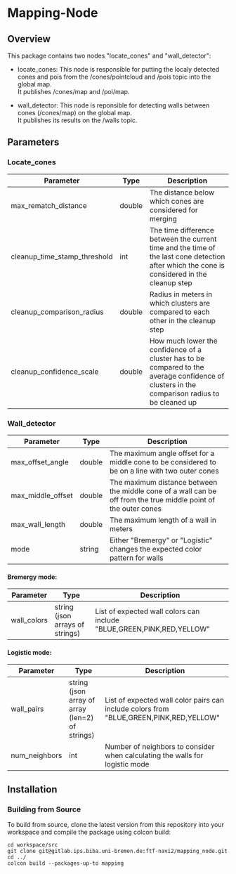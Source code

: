 # Mapping-Node

## Overview

This package contains two nodes "locate_cones" and "wall_detector":

- locate_cones: 
This node is responsible for putting the localy detected cones and pois from the 
/cones/pointcloud and /pois topic into the global map. \
It publishes /cones/map and /poi/map.

- wall_detector: 
This node is reponsible for detecting walls between cones (/cones/map) on the global map. \
It publishes its results on the /walls topic.


## Parameters

### Locate_cones

| Parameter | Type | Description |
|-----------|------|-------------|
| max_rematch_distance | double | The distance below which cones are considered for merging |
| cleanup_time_stamp_threshold | int | The time difference between the current time and the time of the last cone detection after which the cone is considered in the cleanup step |
| cleanup_comparison_radius | double | Radius in meters in which clusters are compared to each other in the cleanup step |
| cleanup_confidence_scale | double | How much lower the confidence of a cluster has to be compared to the average confidence of clusters in the comparison radius to be cleaned up |


### Wall_detector

| Parameter | Type | Description |
|-----------|------|-------------|
| max_offset_angle | double | The maximum angle offset for a middle cone to be considered to be on a line with two outer cones |
| max_middle_offset | double | The maximum distance between the middle cone of a wall can be off from the true middle point of the outer cones |
| max_wall_length | double | The maximum length of a wall in meters |
| mode | string | Either "Bremergy" or "Logistic" changes the expected color pattern for walls |

#### Bremergy mode:
| Parameter | Type | Description |
|-----------|------|-------------|
| wall_colors | string (json arrays of strings) | List of expected wall colors can include "BLUE,GREEN,PINK,RED,YELLOW" |

#### Logistic mode:
| Parameter | Type | Description |
|-----------|------|-------------|
| wall_pairs | string (json array of array (len=2) of strings) | List of expected wall color pairs can include colors from "BLUE,GREEN,PINK,RED,YELLOW" |
| num_neighbors | int | Number of neighbors to consider when calculating the walls for logistic mode |


## Installation

### Building from Source

To build from source, clone the latest version from this repository into your workspace and compile the package using colcon build:
```
cd workspace/src
git clone git@gitlab.ips.biba.uni-bremen.de:ftf-navi2/mapping_node.git
cd ../
colcon build --packages-up-to mapping
```